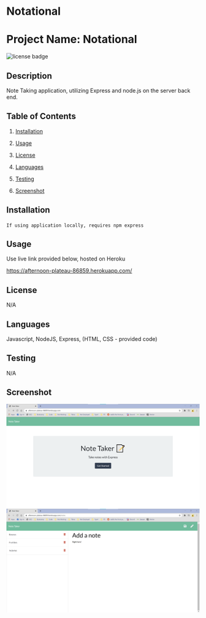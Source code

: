 # Notational

# Project Name: Notational

![license badge](https://img.shields.io/static/v1?label=license&message=none&color=blue)

## Description

Note Taking application, utilizing Express and node.js on the server back end.

## Table of Contents

1. [Installation](#installation)

2. [Usage](#usage)

3. [License](#license)

4. [Languages](#languages)

5. [Testing](#testing)

6. [Screenshot](#screenshot)

## Installation

`If using application locally, requires npm express`

## Usage

Use live link provided below, hosted on Heroku

https://afternoon-plateau-86859.herokuapp.com/

## License

N/A

## Languages

Javascript, NodeJS, Express, (HTML, CSS - provided code)

## Testing

N/A

## Screenshot

<img src="./images/Screenshot hw_11-1.png">

<img src="./images/Screenshot hw_11-2.png">
